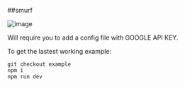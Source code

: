 ##smurf

![image](smurf.png)

Will require you to add a config file with GOOGLE API KEY. 

To get the lastest working example:
```
git checkout example
npm i
npm run dev
```
